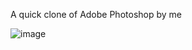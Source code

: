 A quick clone of Adobe Photoshop by me

![image](https://github.com/deepanshug1/PhtoChop/assets/95443111/5bde6d1d-3279-45e2-8a16-c06dfd91aece)
